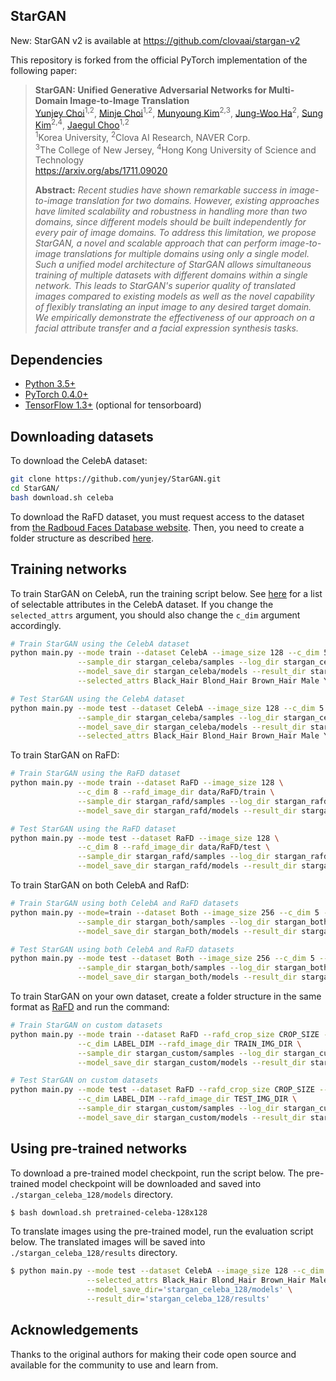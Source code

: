 ## StarGAN

New: StarGAN v2 is available at https://github.com/clovaai/stargan-v2

This repository is forked from the official PyTorch implementation of the following paper:
> **StarGAN: Unified Generative Adversarial Networks for Multi-Domain Image-to-Image Translation**<br>
> [Yunjey Choi](https://github.com/yunjey)<sup>1,2</sup>, [Minje Choi](https://github.com/mjc92)<sup>1,2</sup>, [Munyoung Kim](https://www.facebook.com/munyoung.kim.1291)<sup>2,3</sup>, [Jung-Woo Ha](https://www.facebook.com/jungwoo.ha.921)<sup>2</sup>, [Sung Kim](https://www.cse.ust.hk/~hunkim/)<sup>2,4</sup>, [Jaegul Choo](https://sites.google.com/site/jaegulchoo/)<sup>1,2</sup>    <br/>
> <sup>1</sup>Korea University, <sup>2</sup>Clova AI Research, NAVER Corp. <br>
> <sup>3</sup>The College of New Jersey, <sup>4</sup>Hong Kong University of Science and Technology <br/>
> https://arxiv.org/abs/1711.09020 <br>
>
> **Abstract:** *Recent studies have shown remarkable success in image-to-image translation for two domains. However, existing approaches have limited scalability and robustness in handling more than two domains, since different models should be built independently for every pair of image domains. To address this limitation, we propose StarGAN, a novel and scalable approach that can perform image-to-image translations for multiple domains using only a single model. Such a unified model architecture of StarGAN allows simultaneous training of multiple datasets with different domains within a single network. This leads to StarGAN's superior quality of translated images compared to existing models as well as the novel capability of flexibly translating an input image to any desired target domain. We empirically demonstrate the effectiveness of our approach on a facial attribute transfer and a facial expression synthesis tasks.*

## Dependencies
* [Python 3.5+](https://www.continuum.io/downloads)
* [PyTorch 0.4.0+](http://pytorch.org/)
* [TensorFlow 1.3+](https://www.tensorflow.org/) (optional for tensorboard)

## Downloading datasets
To download the CelebA dataset:
```bash
git clone https://github.com/yunjey/StarGAN.git
cd StarGAN/
bash download.sh celeba
```

To download the RaFD dataset, you must request access to the dataset from [the Radboud Faces Database website](http://www.socsci.ru.nl:8180/RaFD2/RaFD?p=main). Then, you need to create a folder structure as described [here](https://github.com/yunjey/StarGAN/blob/master/jpg/RaFD.md).

## Training networks
To train StarGAN on CelebA, run the training script below. See [here](https://github.com/yunjey/StarGAN/blob/master/jpg/CelebA.md) for a list of selectable attributes in the CelebA dataset. If you change the `selected_attrs` argument, you should also change the `c_dim` argument accordingly.

```bash
# Train StarGAN using the CelebA dataset
python main.py --mode train --dataset CelebA --image_size 128 --c_dim 5 \
               --sample_dir stargan_celeba/samples --log_dir stargan_celeba/logs \
               --model_save_dir stargan_celeba/models --result_dir stargan_celeba/results \
               --selected_attrs Black_Hair Blond_Hair Brown_Hair Male Young

# Test StarGAN using the CelebA dataset
python main.py --mode test --dataset CelebA --image_size 128 --c_dim 5 \
               --sample_dir stargan_celeba/samples --log_dir stargan_celeba/logs \
               --model_save_dir stargan_celeba/models --result_dir stargan_celeba/results \
               --selected_attrs Black_Hair Blond_Hair Brown_Hair Male Young
```

To train StarGAN on RaFD:

```bash
# Train StarGAN using the RaFD dataset
python main.py --mode train --dataset RaFD --image_size 128 \
               --c_dim 8 --rafd_image_dir data/RaFD/train \
               --sample_dir stargan_rafd/samples --log_dir stargan_rafd/logs \
               --model_save_dir stargan_rafd/models --result_dir stargan_rafd/results

# Test StarGAN using the RaFD dataset
python main.py --mode test --dataset RaFD --image_size 128 \
               --c_dim 8 --rafd_image_dir data/RaFD/test \
               --sample_dir stargan_rafd/samples --log_dir stargan_rafd/logs \
               --model_save_dir stargan_rafd/models --result_dir stargan_rafd/results
```

To train StarGAN on both CelebA and RafD:

```bash
# Train StarGAN using both CelebA and RaFD datasets
python main.py --mode=train --dataset Both --image_size 256 --c_dim 5 --c2_dim 8 \
               --sample_dir stargan_both/samples --log_dir stargan_both/logs \
               --model_save_dir stargan_both/models --result_dir stargan_both/results

# Test StarGAN using both CelebA and RaFD datasets
python main.py --mode test --dataset Both --image_size 256 --c_dim 5 --c2_dim 8 \
               --sample_dir stargan_both/samples --log_dir stargan_both/logs \
               --model_save_dir stargan_both/models --result_dir stargan_both/results
```

To train StarGAN on your own dataset, create a folder structure in the same format as [RaFD](https://github.com/yunjey/StarGAN/blob/master/jpg/RaFD.md) and run the command:

```bash
# Train StarGAN on custom datasets
python main.py --mode train --dataset RaFD --rafd_crop_size CROP_SIZE --image_size IMG_SIZE \
               --c_dim LABEL_DIM --rafd_image_dir TRAIN_IMG_DIR \
               --sample_dir stargan_custom/samples --log_dir stargan_custom/logs \
               --model_save_dir stargan_custom/models --result_dir stargan_custom/results

# Test StarGAN on custom datasets
python main.py --mode test --dataset RaFD --rafd_crop_size CROP_SIZE --image_size IMG_SIZE \
               --c_dim LABEL_DIM --rafd_image_dir TEST_IMG_DIR \
               --sample_dir stargan_custom/samples --log_dir stargan_custom/logs \
               --model_save_dir stargan_custom/models --result_dir stargan_custom/results
```


## Using pre-trained networks
To download a pre-trained model checkpoint, run the script below. The pre-trained model checkpoint will be downloaded and saved into `./stargan_celeba_128/models` directory.

```bash
$ bash download.sh pretrained-celeba-128x128
```

To translate images using the pre-trained model, run the evaluation script below. The translated images will be saved into `./stargan_celeba_128/results` directory.

```bash
$ python main.py --mode test --dataset CelebA --image_size 128 --c_dim 5 \
                 --selected_attrs Black_Hair Blond_Hair Brown_Hair Male Young \
                 --model_save_dir='stargan_celeba_128/models' \
                 --result_dir='stargan_celeba_128/results'
```


## Acknowledgements
Thanks to the original authors for making their code open source and available for the community to use and learn from.
